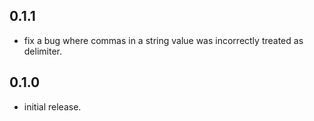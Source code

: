 ## 0.1.1
  * fix a bug where commas in a string value was incorrectly treated as delimiter.

## 0.1.0
  * initial release.
